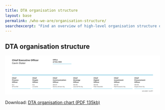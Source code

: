 ```yaml
---
title: DTA organisation structure
layout: base
permalink: /who-we-are/organisation-structure/
searchexcerpt: "Find an overview of high-level organisation structure of DTA. The DTA consists of 7 key areas covering finance, people, communication, strategy, digital products and skills, investment and procurement."
---
```


<article id="content" class="content-listing home" markdown="1" >


## DTA organisation structure


![Image showing the DTA organisation structure as on 1 July 2017](/images/DTA_Orgchart_Julyv2017.svg)


Download: [DTA organisation chart (PDF 135kb)](/files/DTA_Orgchart_2017_Julyv2.pdf)


</article>
